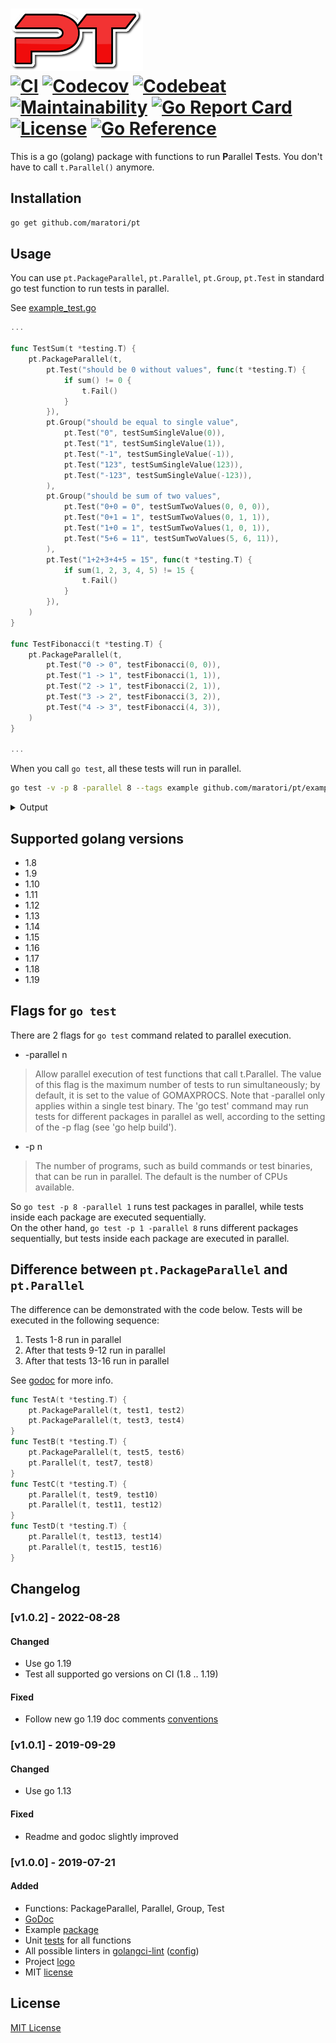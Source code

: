 # <img src="logo.png" height="100px" alt="Logo"> <br> [![CI][ci-img]][ci-url] [![Codecov][codecov-img]][codecov-url] [![Codebeat][codebeat-img]][codebeat-url] [![Maintainability][codeclimate-img]][codeclimate-url] [![Go Report Card][goreportcard-img]][goreportcard-url] [![License][license-img]][license-url] [![Go Reference][godoc-img]][godoc-url]


This is a go (golang) package with functions to run **P**arallel **T**ests.
You don't have to call `t.Parallel()` anymore.


## Installation

```bash
go get github.com/maratori/pt
```


## Usage

You can use `pt.PackageParallel`, `pt.Parallel`, `pt.Group`, `pt.Test` in standard go test function to run tests in parallel.

See [example_test.go](example/example_test.go)

```go
...

func TestSum(t *testing.T) {
	pt.PackageParallel(t,
		pt.Test("should be 0 without values", func(t *testing.T) {
			if sum() != 0 {
				t.Fail()
			}
		}),
		pt.Group("should be equal to single value",
			pt.Test("0", testSumSingleValue(0)),
			pt.Test("1", testSumSingleValue(1)),
			pt.Test("-1", testSumSingleValue(-1)),
			pt.Test("123", testSumSingleValue(123)),
			pt.Test("-123", testSumSingleValue(-123)),
		),
		pt.Group("should be sum of two values",
			pt.Test("0+0 = 0", testSumTwoValues(0, 0, 0)),
			pt.Test("0+1 = 1", testSumTwoValues(0, 1, 1)),
			pt.Test("1+0 = 1", testSumTwoValues(1, 0, 1)),
			pt.Test("5+6 = 11", testSumTwoValues(5, 6, 11)),
		),
		pt.Test("1+2+3+4+5 = 15", func(t *testing.T) {
			if sum(1, 2, 3, 4, 5) != 15 {
				t.Fail()
			}
		}),
	)
}

func TestFibonacci(t *testing.T) {
	pt.PackageParallel(t,
		pt.Test("0 -> 0", testFibonacci(0, 0)),
		pt.Test("1 -> 1", testFibonacci(1, 1)),
		pt.Test("2 -> 1", testFibonacci(2, 1)),
		pt.Test("3 -> 2", testFibonacci(3, 2)),
		pt.Test("4 -> 3", testFibonacci(4, 3)),
	)
}

...
```

When you call `go test`, all these tests will run in parallel.

```bash
go test -v -p 8 -parallel 8 --tags example github.com/maratori/pt/example
```

<details><summary>Output</summary>

```
=== RUN   TestSum
=== PAUSE TestSum
=== RUN   TestFibonacci
=== PAUSE TestFibonacci
=== CONT  TestSum
=== RUN   TestSum/should_be_0_without_values
=== PAUSE TestSum/should_be_0_without_values
=== RUN   TestSum/should_be_equal_to_single_value
=== PAUSE TestSum/should_be_equal_to_single_value
=== CONT  TestFibonacci
=== RUN   TestFibonacci/0_->_0
=== RUN   TestSum/should_be_sum_of_two_values
=== PAUSE TestSum/should_be_sum_of_two_values
=== RUN   TestSum/1+2+3+4+5_=_15
=== PAUSE TestFibonacci/0_->_0
=== PAUSE TestSum/1+2+3+4+5_=_15
=== CONT  TestSum/should_be_0_without_values
=== RUN   TestFibonacci/1_->_1
=== PAUSE TestFibonacci/1_->_1
=== RUN   TestFibonacci/2_->_1
=== CONT  TestSum/1+2+3+4+5_=_15
=== PAUSE TestFibonacci/2_->_1
=== RUN   TestFibonacci/3_->_2
=== PAUSE TestFibonacci/3_->_2
=== CONT  TestSum/should_be_equal_to_single_value
=== RUN   TestFibonacci/4_->_3
=== PAUSE TestFibonacci/4_->_3
=== CONT  TestFibonacci/0_->_0
=== CONT  TestSum/should_be_sum_of_two_values
=== RUN   TestSum/should_be_sum_of_two_values/0+0_=_0
=== CONT  TestFibonacci/2_->_1
=== PAUSE TestSum/should_be_sum_of_two_values/0+0_=_0
=== CONT  TestFibonacci/4_->_3
=== CONT  TestFibonacci/1_->_1
=== CONT  TestFibonacci/3_->_2
=== RUN   TestSum/should_be_equal_to_single_value/0
=== PAUSE TestSum/should_be_equal_to_single_value/0
=== RUN   TestSum/should_be_sum_of_two_values/0+1_=_1
=== RUN   TestSum/should_be_equal_to_single_value/1
=== PAUSE TestSum/should_be_sum_of_two_values/0+1_=_1
=== PAUSE TestSum/should_be_equal_to_single_value/1
--- PASS: TestFibonacci (0.00s)
    --- PASS: TestFibonacci/0_->_0 (0.00s)
    --- PASS: TestFibonacci/2_->_1 (0.00s)
    --- PASS: TestFibonacci/4_->_3 (0.00s)
    --- PASS: TestFibonacci/1_->_1 (0.00s)
    --- PASS: TestFibonacci/3_->_2 (0.00s)
=== RUN   TestSum/should_be_equal_to_single_value/-1
=== PAUSE TestSum/should_be_equal_to_single_value/-1
=== RUN   TestSum/should_be_sum_of_two_values/1+0_=_1
=== RUN   TestSum/should_be_equal_to_single_value/123
=== PAUSE TestSum/should_be_sum_of_two_values/1+0_=_1
=== PAUSE TestSum/should_be_equal_to_single_value/123
=== RUN   TestSum/should_be_sum_of_two_values/5+6_=_11
=== RUN   TestSum/should_be_equal_to_single_value/-123
=== PAUSE TestSum/should_be_equal_to_single_value/-123
=== PAUSE TestSum/should_be_sum_of_two_values/5+6_=_11
=== CONT  TestSum/should_be_sum_of_two_values/0+0_=_0
=== CONT  TestSum/should_be_equal_to_single_value/0
=== CONT  TestSum/should_be_equal_to_single_value/123
=== CONT  TestSum/should_be_sum_of_two_values/1+0_=_1
=== CONT  TestSum/should_be_equal_to_single_value/-123
=== CONT  TestSum/should_be_equal_to_single_value/1
=== CONT  TestSum/should_be_sum_of_two_values/0+1_=_1
=== CONT  TestSum/should_be_sum_of_two_values/5+6_=_11
=== CONT  TestSum/should_be_equal_to_single_value/-1
--- PASS: TestSum (0.00s)
    --- PASS: TestSum/should_be_0_without_values (0.00s)
    --- PASS: TestSum/1+2+3+4+5_=_15 (0.00s)
    --- PASS: TestSum/should_be_sum_of_two_values (0.00s)
        --- PASS: TestSum/should_be_sum_of_two_values/0+0_=_0 (0.00s)
        --- PASS: TestSum/should_be_sum_of_two_values/1+0_=_1 (0.00s)
        --- PASS: TestSum/should_be_sum_of_two_values/0+1_=_1 (0.00s)
        --- PASS: TestSum/should_be_sum_of_two_values/5+6_=_11 (0.00s)
    --- PASS: TestSum/should_be_equal_to_single_value (0.00s)
        --- PASS: TestSum/should_be_equal_to_single_value/0 (0.00s)
        --- PASS: TestSum/should_be_equal_to_single_value/123 (0.00s)
        --- PASS: TestSum/should_be_equal_to_single_value/-123 (0.00s)
        --- PASS: TestSum/should_be_equal_to_single_value/1 (0.00s)
        --- PASS: TestSum/should_be_equal_to_single_value/-1 (0.00s)
PASS
ok  	github.com/maratori/pt/example	0.091s
```
</details>

## Supported golang versions

* 1.8
* 1.9
* 1.10
* 1.11
* 1.12
* 1.13
* 1.14
* 1.15
* 1.16
* 1.17
* 1.18
* 1.19


## Flags for `go test`

There are 2 flags for `go test` command related to parallel execution.

* -parallel n
> Allow parallel execution of test functions that call t.Parallel.
> The value of this flag is the maximum number of tests to run
> simultaneously; by default, it is set to the value of GOMAXPROCS.
> Note that -parallel only applies within a single test binary.
> The 'go test' command may run tests for different packages
> in parallel as well, according to the setting of the -p flag
> (see 'go help build').

* -p n
> The number of programs, such as build commands or
> test binaries, that can be run in parallel.
> The default is the number of CPUs available.

So `go test -p 8 -parallel 1` runs test packages in parallel, while tests inside each package are executed sequentially.  
On the other hand, `go test -p 1 -parallel 8` runs different packages sequentially, but tests inside each package are executed in parallel.


## Difference between `pt.PackageParallel` and `pt.Parallel`

The difference can be demonstrated with the code below. Tests will be executed in the following sequence:
1. Tests 1-8 run in parallel
1. After that tests 9-12 run in parallel
1. After that tests 13-16 run in parallel

See [godoc][godoc-url] for more info.  

```go
func TestA(t *testing.T) {
	pt.PackageParallel(t, test1, test2)
	pt.PackageParallel(t, test3, test4)
}
func TestB(t *testing.T) {
	pt.PackageParallel(t, test5, test6)
	pt.Parallel(t, test7, test8)
}
func TestC(t *testing.T) {
	pt.Parallel(t, test9, test10)
	pt.Parallel(t, test11, test12)
}
func TestD(t *testing.T) {
	pt.Parallel(t, test13, test14)
	pt.Parallel(t, test15, test16)
}
```

## Changelog

### [v1.0.2] - 2022-08-28

#### Changed
* Use go 1.19
* Test all supported go versions on CI (1.8 .. 1.19)

#### Fixed
* Follow new go 1.19 doc comments [conventions](https://go.dev/doc/comment)

### [v1.0.1] - 2019-09-29

#### Changed
* Use go 1.13

#### Fixed
* Readme and godoc slightly improved

### [v1.0.0] - 2019-07-21

#### Added
* Functions: PackageParallel, Parallel, Group, Test
* [GoDoc](http://godoc.org/github.com/maratori/pt)
* Example [package](example)
* Unit [tests](pt_test.go) for all functions
* All possible linters in [golangci-lint](https://github.com/golangci/golangci-lint) ([config](.golangci.yml))
* Project [logo](logo.png)
* MIT [license](LICENSE)

## License

[MIT License][license-url]



[ci-img]: https://github.com/maratori/pt/actions/workflows/ci.yml/badge.svg
[ci-url]: https://github.com/maratori/pt/actions/workflows/ci.yml
[codecov-img]: https://codecov.io/gh/maratori/pt/branch/main/graph/badge.svg?token=WisNd8SOoW
[codecov-url]: https://codecov.io/gh/maratori/pt
[codebeat-img]: https://codebeat.co/badges/95684dfc-294c-4712-a20b-fb19c6e6b0c5
[codebeat-url]: https://codebeat.co/projects/github-com-maratori-pt-main
[codeclimate-img]: https://api.codeclimate.com/v1/badges/0078c4d48b975f84c1c9/maintainability
[codeclimate-url]: https://codeclimate.com/github/maratori/pt/maintainability
[goreportcard-img]: https://goreportcard.com/badge/github.com/maratori/pt
[goreportcard-url]: https://goreportcard.com/report/github.com/maratori/pt
[license-img]: https://img.shields.io/github/license/maratori/pt.svg
[license-url]: https://github.com/maratori/pt/blob/main/LICENSE
[godoc-img]: https://pkg.go.dev/badge/github.com/maratori/pt.svg
[godoc-url]: https://pkg.go.dev/github.com/maratori/pt
